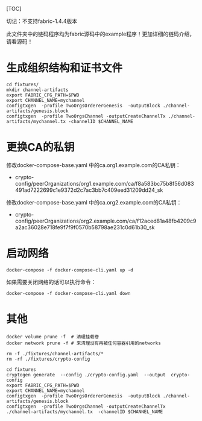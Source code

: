 [TOC]

切记：不支持fabric-1.4.4版本

此文件夹中的链码程序均为fabric源码中的example程序！更加详细的链码介绍，请看源码！

# 生成组织结构和证书文件
```
cd fixtures/
mkdir channel-artifacts
export FABRIC_CFG_PATH=$PWD
export CHANNEL_NAME=mychannel
configtxgen  -profile TwoOrgsOrdererGenesis  -outputBlock ./channel-artifacts/genesis.block
configtxgen  -profile TwoOrgsChannel -outputCreateChannelTx ./channel-artifacts/mychannel.tx -channelID $CHANNEL_NAME
```
# 更换CA的私钥

修改docker-compose-base.yaml 中的ca.org1.example.com的CA私钥：
- crypto-config/peerOrganizations/org1.example.com/ca/f8a583bc75b8f56d083491ad7222699c1e9372d2c7ac3bb7c409eed31209dd24_sk

修改docker-compose-base.yaml 中的ca.org2.example.com的CA私钥：
- crypto-config/peerOrganizations/org2.example.com/ca/f12aced81a48fb4209c9a2ac36028e718fe9f7f9f0570b58798ae231c0d61b30_sk

# 启动网络

```
docker-compose -f docker-compose-cli.yaml up -d
```
如果需要关闭网络的话可以执行命令：
```
docker-compose -f docker-compose-cli.yaml down
```

# 其他

```
docker volume prune -f  # 清理挂载卷
docker network prune -f # 来清理没有再被任何容器引用的networks
```

```
rm -f ./fixtures/channel-artifacts/*
rm -rf ./fixtures/crypto-config
```

```
cd fixtures
cryptogen generate  --config ./crypto-config.yaml  --output  crypto-config
export FABRIC_CFG_PATH=$PWD
export CHANNEL_NAME=mychannel
configtxgen  -profile TwoOrgsOrdererGenesis  -outputBlock ./channel-artifacts/genesis.block
configtxgen  -profile TwoOrgsChannel -outputCreateChannelTx  ./channel-artifacts/mychannel.tx  -channelID $CHANNEL_NAME
```